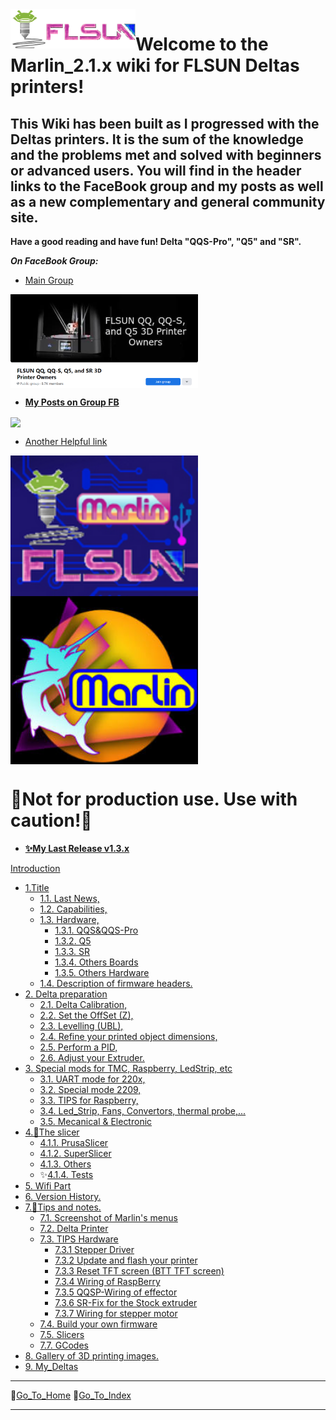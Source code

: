   <img align="left" width=200 src="./icons/FLSun-LogoColor3.png" />

# Welcome to the Marlin_2.1.x wiki for FLSUN Deltas printers!

## This Wiki has been built as I progressed with the Deltas printers. It is the sum of the knowledge and the problems met and solved with beginners or advanced users. You will find in the header links to the FaceBook group and my posts as well as a new complementary and general community site.

**Have a good reading and have fun! Delta "QQS-Pro", "Q5" and "SR".**

_**On FaceBook Group:**_

*   [Main Group](https://www.facebook.com/groups/120961628750040)

<img align="center" width=300 src="./images/GroupQQ-QQS-Q5-SR.png"/>

*   [**My Posts on Group FB**](https://www.facebook.com/hashtag/deltafoxies/?__gid__=120961628750040)

<img align="center" width=300 src="https://raw.githubusercontent.com/blackfyre/flsun.community/main/src/.vuepress/public/hero.png"/>

*   [Another Helpful link](https://flsun.community)


<img align="center" width=300 src="./images/FLSunMarlin.png"/><img align="center" width=300 src="./icons/000-ICON_BootLogo.jpg"/>

  # 📌__Not for production use. Use with caution!__📌

*  [**✨My Last Release v1.3.x**](https://github.com/Foxies-CSTL/Marlin_2.1.x/releases)

[Introduction](Home)
- [1.Title](1.Deltas-FLSunQ)
  - [1.1. Last News,](1.Deltas-FLSunQ#11-Last-news-Marlin-2-bugfix-branch)
  - [1.2. Capabilities,](1.Deltas-FLSunQ#12-validated-and-actived-parts)
  - [1.3. Hardware,](1.Deltas-FLSunQ#13-hardware-for-the-flsunq-printers)
    - [1.3.1. QQS&QQS-Pro](1.Deltas-FLSunQ#131-motherboards_qqsp)
    - [1.3.2. Q5](1.Deltas-FLSunQ#132-motherboards_q5)
    - [1.3.3. SR](1.Deltas-FLSunQ#133-motherboards_sr)
    - [1.3.4. Others Boards](1.Deltas-FLSunQ#134-others-motherboards)
    - [1.3.5. Others Hardware](1.Deltas-FLSunQ#135-others-hardwares)
  - [1.4. Description of firmware headers.](1.4.CAPTION-firmwares)
- [2. Delta preparation](2.SETTINGS-THE-PRINTER)
  - [2.1. Delta Calibration,](2.SETTINGS-THE-PRINTER#21-delta-calibration)
  - [2.2. Set the OffSet (Z),](2.SETTINGS-THE-PRINTER#22-z_offSet)
  - [2.3. Levelling (UBL),](2.SETTINGS-THE-PRINTER#23-bed_levelling)
  - [2.4. Refine your printed object dimensions,](2.SETTINGS-THE-PRINTER#24-DIMENSIONS)
  - [2.5. Perform a PID,](2.SETTINGS-THE-PRINTER#25-PID)
  - [2.6. Adjust your Extruder.](2.SETTINGS-THE-PRINTER#26-extruder)
- [3. Special mods for TMC, Raspberry, LedStrip, etc](3.SPECIAL-MODS)
  - [3.1. UART mode for 220x,](3.SPECIAL-MODS#31-tmc-with-uart-mode)
  - [3.2. Special mode 2209,](3.SPECIAL-MODS#32-TMC2209-Single-Wire)
  - [3.3. TIPS for Raspberry,](3.SPECIAL-MODS#33-raspberry)
  - [3.4. Led_Strip, Fans, Convertors, thermal probe,...](3.SPECIAL-MODS#34-various-assembly)
  - [3.5. Mecanical & Electronic](3.SPECIAL-MODS#35-Mechanical--electronic-precautions)
- [4.🔧The slicer](4.SLICERS-PART)
  - [4.1.1. PrusaSlicer](4.SLICERS-PART#411-prusaslicer)
  - [4.1.2. SuperSlicer](4.SLICERS-PART#412-superslicer)
  - [4.1.3. Others](4.SLICERS-PART#413-others)
  - ✨[4.1.4. Tests](4.SLICERS-PART#414-tests) 
- [5. Wifi Part](5.firmware-wifi)
- [6. Version History.](6.version-history)
- [7.📌Tips and notes.](7.TIPS)
  - [7.1. Screenshot of Marlin's menus](7.TIPS#711-menus)
  - [7.2. Delta Printer](7.TIPS#72-delta-printer)
  - [7.3. TIPS Hardware](7.TIPS#73-hardware)
    - [7.3.1 Stepper Driver](TIPS#731-stepper-drivers)
    - [7.3.2 Update and flash your printer](7.TIPS#732-update-and-flash)
    - [7.3.3 Reset TFT screen (BTT TFT screen)](7.TIPS#733-reset-tft-screen)
    - [7.3.4 Wiring of RaspBerry](7.TIPS#734-raspBerry)
    - [7.3.5 QQSP-Wiring of effector](7.TIPS#735-wiring-of-the-effector-part)
    - [7.3.6 SR-Fix for the Stock extruder](7.TIPS#736-fix-for-the-stock-extruder)
    - [7.3.7 Wiring for stepper motor](7.TIPS#737-Wiring-for-stepper-motor)
  - [7.4. Build your own firmware](7.TIPS#74-build-your-own-firmware)
  - [7.5. Slicers](7.TIPS#75-slicers)
  - [7.7. GCodes](7.TIPS#77-gcodes_tips)
- [8. Gallery of 3D printing images.](8.Gallery)
- [9. My_Deltas](9.My_Deltas_printers)
***
🚸[Go_To_Home](Home)                                   🚸[Go_To_Index](_Sidebar)
***
